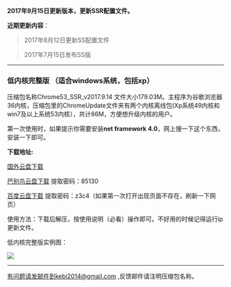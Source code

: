 **2017年9月15日更新版本，更新SSR配置文件。**

**近期更新内容**：

> 2017年8月12日更新SS配置文件

> 2017年7月15日发布SS版

***

### 低内核完整版 （适合windows系统，包括xp）

压缩包名称Chrome53_SSR_v2017.9.14 文件大小179.03M。主程序为谷歌浏览器36内核，压缩包里的ChromeUpdate文件夹有两个内核离线包(Xp系统49内核和win7及以上系统53内核），共计86M，方便想升级内核的用户。

第一次使用时，如果提示你需要安装**net framework 4.0**，网上搜一下这个东西，安装一下即可。

**下载地址:**

[国外云盘下载](https://nofile.io/f/N310xohocTO/Chrome53_SSR_v2017.9.14.7z) 

[巴别鸟云盘下载](http://www.babel.cc/share.do?s=2566020255348823) 提取密码：85130

[百度云盘下载](https://pan.baidu.com/s/1mi1ebk0) 提取密码：z3c4（如果第一次打开出现页面不存在，刷新一下网页）


使用方法：下载后解压，按使用说明（必看）操作即可。不好用的时候记得运行ip更新文件。


低内核完整版实例图：

![](https://raw.githubusercontent.com/Alvin9999/pac2/master/softimag/53chromess001.png)


***


有问题请发邮件到kebi2014@gmail.com ,反馈邮件请注明压缩包名称。